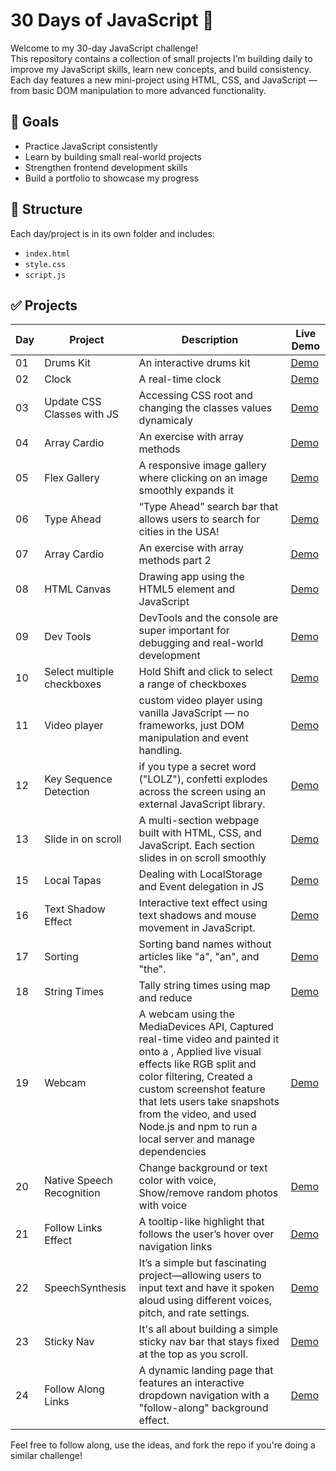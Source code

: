 # 30 Days of JavaScript 🚀

Welcome to my 30-day JavaScript challenge!  
This repository contains a collection of small projects I’m building daily to improve my JavaScript skills, learn new concepts, and build consistency. Each day features a new mini-project using HTML, CSS, and JavaScript — from basic DOM manipulation to more advanced functionality.

## 🎯 Goals
- Practice JavaScript consistently
- Learn by building small real-world projects
- Strengthen frontend development skills
- Build a portfolio to showcase my progress

## 📁 Structure
Each day/project is in its own folder and includes:
- `index.html`
- `style.css`
- `script.js`

## ✅ Projects
| Day | Project                | Description             | Live Demo  |
|-----|------------------------|-------------------------|------------|
| 01  | Drums Kit              | An interactive drums kit| [Demo](https://obada-barakat.github.io/30-days-of-javascript/day1-JavaScript%20Dum%20Kit/)  |
| 02  | Clock                  | A real-time clock       | [Demo](https://Obada-barakat.github.io/30-days-of-javascript/day2-JavaScript%20Clock/)          |
| 03  | Update CSS Classes with JS                    | Accessing CSS root and changing the classes values dynamicaly                     | [Demo](https://Obada-barakat.github.io/30-days-of-javascript/day3-JavaScript%20adjusting%20CSS%20Variables%20with%20JS/)        |
| 04 | Array Cardio             | An exercise with array methods | [Demo](https://Obada-barakat.github.io/30-days-of-javascript/day4-JavaScript%20Array%20Cardio/) |
| 05 | Flex Gallery             | A responsive image gallery where clicking on an image smoothly expands it | [Demo](https://obada-barakat.github.io/30-days-of-javascript/day5-JavaScript%20Flex%20Gallery/) |
| 06 | Type Ahead               | “Type Ahead” search bar that allows users to search for cities in the USA! | [Demo](https://obada-barakat.github.io/30-days-of-javascript/day6-JavaScript-ajax-type-ahead/) |
| 07 | Array Cardio             |  An exercise with array methods part 2 | [Demo](https://obada-barakat.github.io/30-days-of-javascript/day7-JavaScript-Array-Cardio-2) |
| 08 | HTML Canvas              | Drawing app using the HTML5 <canvas> element and JavaScript | [Demo](https://obada-barakat.github.io/30-days-of-javascript/day8-JavaScript-Canvas)|
| 09 | Dev Tools                |  DevTools and the console are super important for debugging and real-world development | [Demo](https://obada-barakat.github.io/30-days-of-javascript/day9-JavaScript-dev-tools)|
| 10 | Select multiple checkboxes| Hold Shift and click to select a range of checkboxes | [Demo](https://obada-barakat.github.io/30-days-of-javascript/day10-JavaScript-Hold-shift-and-select)|
| 11 | Video player             | custom video player using vanilla JavaScript — no frameworks, just DOM manipulation and event handling. | [Demo](https://obada-barakat.github.io/30-days-of-javascript/day11-JavaScript-custom-video-player/) |
| 12 | Key Sequence Detection   | if you type a secret word ("LOLZ"), confetti explodes across the screen using an external JavaScript library. | [Demo](https://obada-barakat.github.io/30-days-of-javascript/day12-JavaScript-key-sequence-detection)|
| 13 | Slide in on scroll |A multi-section webpage built with HTML, CSS, and JavaScript. Each section slides in on scroll smoothly | [Demo](https://obada-barakat.github.io/30-days-of-javascript/day-13-JavaScript-slide-in-on-scroll) |
| 15 | Local Tapas | Dealing with LocalStorage and Event delegation in JS | [Demo](https://obada-barakat.github.io/30-days-of-javascript/day-15-JavaScript-LocalStorage-Event-Delegation) |
| 16 | Text Shadow Effect | Interactive text effect using text shadows and mouse movement in JavaScript. | [Demo](https://obada-barakat.github.io/30-days-of-javascript/day-16-JavaScript-Text-shadow-Effect-Mouse-Move) | 
| 17 | Sorting | Sorting band names without articles like "a", "an", and "the". | [Demo](https://obada-barakat.github.io/30-days-of-javascript/day-17-JavaScript-sorting-band-without-articles)| 
| 18 | String Times | Tally string times using map and reduce | [Demo](https://obada-barakat.github.io/30-days-of-javascript/day-18-JavaScript-tally-string-times) |
| 19 | Webcam | A webcam using the MediaDevices API, Captured real-time video and painted it onto a <canvas>, Applied live visual effects like RGB split and color filtering, Created a custom screenshot feature that lets users take snapshots from the video, and used Node.js and npm to run a local server and manage dependencies | [Demo](https://30-days-of-javascript-2xdhroo55-ubbas-projects-e7813969.vercel.app/) |
| 20 | Native Speech Recognition | Change background or text color with voice, Show/remove random photos with voice | [Demo](https://30-days-of-javascript-tknl.vercel.app/) |
| 21 | Follow Links Effect |  A tooltip-like highlight that follows the user’s hover over navigation links | [Demo](https://obada-barakat.github.io/30-days-of-javascript/day-21-Follow-links) |
| 22 | SpeechSynthesis     | It’s a simple but fascinating project—allowing users to input text and have it spoken aloud using different voices, pitch, and rate settings. | [Demo](https://obada-barakat.github.io/30-days-of-javascript/day-22-speech-synthesis) |
| 23 | Sticky Nav         |  It's all about building a simple sticky nav bar that stays fixed at the top as you scroll. | [Demo](https://obada-barakat.github.io/30-days-of-javascript/day-23-Sticky-Nav)|
| 24 | Follow Along Links | A dynamic landing page that features an interactive dropdown navigation with a "follow-along" background effect. | [Demo](https://obada-barakat.github.io/30-days-of-javascript/day-24-follow-links-advanced)

Feel free to follow along, use the ideas, and fork the repo if you're doing a similar challenge!
